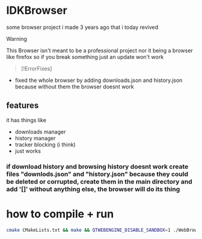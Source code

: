 # IDKBrowser
some browser project i made 3 years ago that i today revived


> [!WARNING]
> This Browser isn't meant to be a professional project nor it being a browser like firefox
> so if you break something just an update won't work


> [!ErrorFixes]
- fixed the whole browser by adding downloads.json and history.json because without them the browser doesnt work

## features
it has things like
- downloads manager
- history manager
- tracker blocking (i think)
- just works

### if download history and browsing history doesnt work create files "downlods.json" and "history.json" because they could be deleted or corrupted, create them in the main directory and add '[]' without anything else, the browser will do its thing

# how to compile + run

```sh
cmake CMakeLists.txt && make && QTWEBENGINE_DISABLE_SANDBOX=1 ./WebBrowser
```
